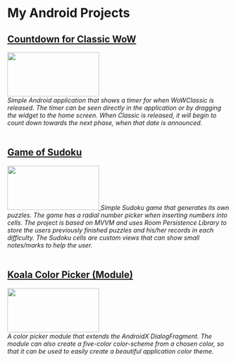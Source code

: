 # My Android Projects

## [Countdown for Classic WoW](https://github.com/naxx1000/Countdown-For-Classic-WoW)
<a href="https://github.com/naxx1000/Countdown-For-Classic-WoW">
	<img src="https://imgur.com/Z5pj2Gv.png" width="208" height="100" />
</a>
<br>
<i>Simple Android application that shows a timer for when WoWClassic is
released. The timer can be seen directly in the application or by dragging
the widget to the home screen. When Classic is released, it will begin to
count down towards the next phase, when that date is announced.</i>
<br>
<br>

## [Game of Sudoku](https://github.com/naxx1000/GameOfSudoku)
<a href="https://github.com/naxx1000/GameOfSudoku">
	<img src="https://imgur.com/a/TLIfzPQ.png" width="208" height="100" />
</a>
<i>Simple Sudoku game that generates its own puzzles. The game has a radial number picker when inserting numbers into cells. The project is based on MVVM and uses Room Persistence Library to store the users previously finished puzzles and his/her records in each difficulty. The Sudoku cells are custom views that can show small notes/marks to help the user.</i>
<br>
<br>

## [Koala Color Picker (Module)](https://github.com/naxx1000/KoalaColorPicker)
<a href="https://github.com/naxx1000/KoalaColorPicker">
	<img src="https://imgur.com/gj387xt.png" width="208" height="100" />
</a>
<br>
<i>A color picker module that extends the AndroidX DialogFragment.
The module can also create a five-color color-scheme from a chosen color,
so that it can be used to easily create a beautiful application color theme.
</i>